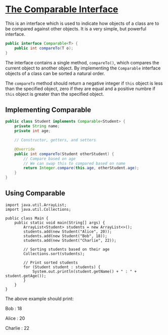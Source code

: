 # [The Comparable Interface](https://docs.oracle.com/javase/8/docs/api/java/lang/Comparable.html)
This is an interface which is used to indicate how objects of a class are to be compared against other objects. It is a very simple, but powerful interface.


```java
public interface Comparable<T> {
	public int compareTo(T o);
}
```

The interface contains a single method, ``compareTo()``, which compares the current object to another object. By implementing the ``Comparable`` interface objects of a class can be sorted a natural order.

The ``compareTo`` method should return a negative integer if ``this`` object is less than the specified object, zero if they are equal and a positive numbre if ``this`` object is greater than the specified object.

## Implementing Comparable

```java
public class Student implements Comparable<Student> {
    private String name;
    private int age;

    // Constructor, getters, and setters

    @Override
    public int compareTo(Student otherStudent) {
        // Compare based on age
      	// We can swap this to compared based on name
        return Integer.compare(this.age, otherStudent.age);
    }
}

```

## Using Comparable
```
import java.util.ArrayList;
import java.util.Collections;

public class Main {
    public static void main(String[] args) {
        ArrayList<Student> students = new ArrayList<>();
        students.add(new Student("Alice", 20));
        students.add(new Student("Bob", 18));
        students.add(new Student("Charlie", 22));

        // Sorting students based on their age
        Collections.sort(students);

        // Print sorted students
        for (Student student : students) {
            System.out.println(student.getName() + " : " + student.getAge());
        }
    }
}

```

The above example should print:

Bob : 18

Alice : 20

Charlie : 22